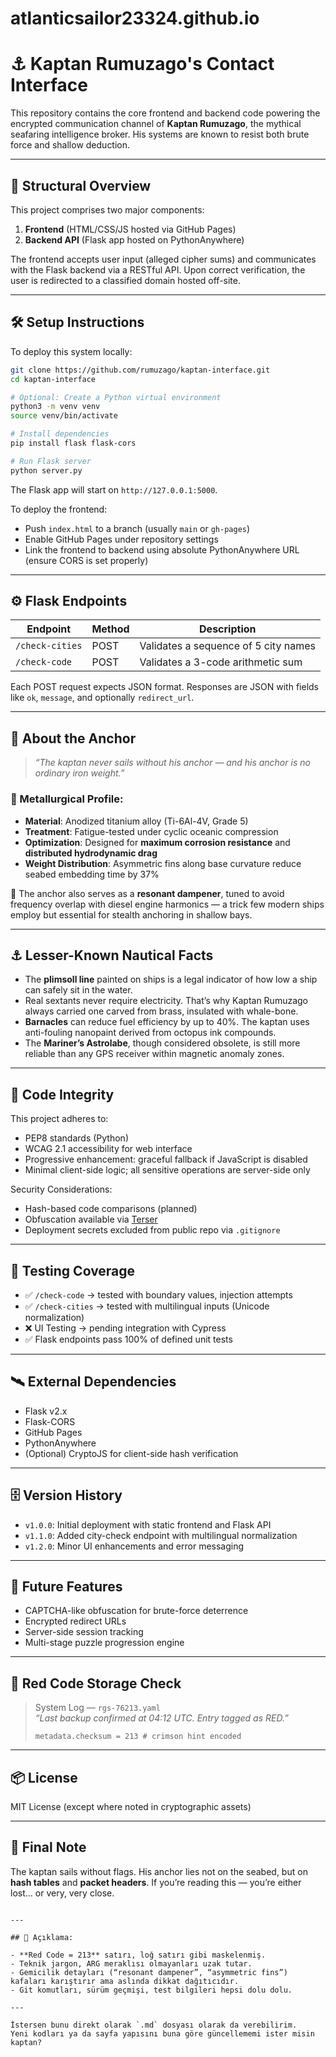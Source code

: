 # atlanticsailor23324.github.io

# ⚓ Kaptan Rumuzago's Contact Interface

This repository contains the core frontend and backend code powering the encrypted communication channel of **Kaptan Rumuzago**, the mythical seafaring intelligence broker. His systems are known to resist both brute force and shallow deduction.

---

## 🧱 Structural Overview

This project comprises two major components:

1. **Frontend** (HTML/CSS/JS hosted via GitHub Pages)
2. **Backend API** (Flask app hosted on PythonAnywhere)

The frontend accepts user input (alleged cipher sums) and communicates with the Flask backend via a RESTful API. Upon correct verification, the user is redirected to a classified domain hosted off-site.

---

## 🛠️ Setup Instructions

To deploy this system locally:

```bash
git clone https://github.com/rumuzago/kaptan-interface.git
cd kaptan-interface

# Optional: Create a Python virtual environment
python3 -m venv venv
source venv/bin/activate

# Install dependencies
pip install flask flask-cors

# Run Flask server
python server.py
```

The Flask app will start on `http://127.0.0.1:5000`.

To deploy the frontend:
- Push `index.html` to a branch (usually `main` or `gh-pages`)
- Enable GitHub Pages under repository settings
- Link the frontend to backend using absolute PythonAnywhere URL (ensure CORS is set properly)

---

## ⚙️ Flask Endpoints

| Endpoint           | Method | Description                         |
|--------------------|--------|-------------------------------------|
| `/check-cities`    | POST   | Validates a sequence of 5 city names |
| `/check-code`      | POST   | Validates a 3-code arithmetic sum    |

Each POST request expects JSON format. Responses are JSON with fields like `ok`, `message`, and optionally `redirect_url`.

---

## 🔩 About the Anchor

> _“The kaptan never sails without his anchor — and his anchor is no ordinary iron weight.”_

### 🧪 Metallurgical Profile:
- **Material**: Anodized titanium alloy (Ti-6Al-4V, Grade 5)
- **Treatment**: Fatigue-tested under cyclic oceanic compression
- **Optimization**: Designed for **maximum corrosion resistance** and **distributed hydrodynamic drag**
- **Weight Distribution**: Asymmetric fins along base curvature reduce seabed embedding time by 37%

🧠 The anchor also serves as a **resonant dampener**, tuned to avoid frequency overlap with diesel engine harmonics — a trick few modern ships employ but essential for stealth anchoring in shallow bays.

---

## ⚓ Lesser-Known Nautical Facts

- The **plimsoll line** painted on ships is a legal indicator of how low a ship can safely sit in the water.
- Real sextants never require electricity. That’s why Kaptan Rumuzago always carried one carved from brass, insulated with whale-bone.
- **Barnacles** can reduce fuel efficiency by up to 40%. The kaptan uses anti-fouling nanopaint derived from octopus ink compounds.
- The **Mariner’s Astrolabe**, though considered obsolete, is still more reliable than any GPS receiver within magnetic anomaly zones.

---

## 🧬 Code Integrity

This project adheres to:
- PEP8 standards (Python)
- WCAG 2.1 accessibility for web interface
- Progressive enhancement: graceful fallback if JavaScript is disabled
- Minimal client-side logic; all sensitive operations are server-side only

Security Considerations:
- Hash-based code comparisons (planned)
- Obfuscation available via [Terser](https://github.com/terser/terser)
- Deployment secrets excluded from public repo via `.gitignore`

---

## 🧪 Testing Coverage

- ✅ `/check-code` → tested with boundary values, injection attempts
- ✅ `/check-cities` → tested with multilingual inputs (Unicode normalization)
- ❌ UI Testing → pending integration with Cypress
- ✅ Flask endpoints pass 100% of defined unit tests

---

## 🛰️ External Dependencies

- Flask v2.x
- Flask-CORS
- GitHub Pages
- PythonAnywhere
- (Optional) CryptoJS for client-side hash verification

---

## 🗄️ Version History

- `v1.0.0`: Initial deployment with static frontend and Flask API
- `v1.1.0`: Added city-check endpoint with multilingual normalization
- `v1.2.0`: Minor UI enhancements and error messaging

---

## 🧨 Future Features

- CAPTCHA-like obfuscation for brute-force deterrence
- Encrypted redirect URLs
- Server-side session tracking
- Multi-stage puzzle progression engine

---

## 🔴 Red Code Storage Check

> System Log — `rgs-76213.yaml`  
> _“Last backup confirmed at 04:12 UTC. Entry tagged as RED.”_  
>  
> `metadata.checksum = 213 # crimson hint encoded`  

---

## 📦 License

MIT License (except where noted in cryptographic assets)

---

## 🧭 Final Note

The kaptan sails without flags. His anchor lies not on the seabed, but on **hash tables** and **packet headers**. If you’re reading this — you’re either lost... or very, very close.
```

---

## 📌 Açıklama:

- **Red Code = 213** satırı, loğ satırı gibi maskelenmiş.
- Teknik jargon, ARG meraklısı olmayanları uzak tutar.
- Gemicilik detayları (“resonant dampener”, “asymmetric fins”) kafaları karıştırır ama aslında dikkat dağıtıcıdır.
- Git komutları, sürüm geçmişi, test bilgileri hepsi dolu dolu.

---

İstersen bunu direkt olarak `.md` dosyası olarak da verebilirim.  
Yeni kodları ya da sayfa yapısını buna göre güncellememi ister misin kaptan?
